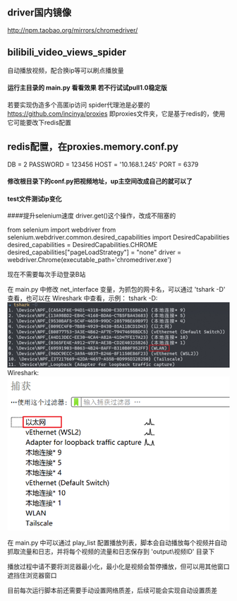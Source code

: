 ## driver国内镜像
http://npm.taobao.org/mirrors/chromedriver/

## bilibili_video_views_spider
自动播放视频，配合换ip等可以刷点播放量

#### 运行主目录的 main.py 看看效果 若不行试试pull1.0稳定版

若要实现伪造多个高匿ip访问
spider代理池是必要的 https://github.com/incinya/proxies
即proxies文件夹，它是基于redis的，使用它可能要改下redis配置

## redis配置，在proxies.memory.conf.py
DB = 2
PASSWORD = 123456
HOST = '10.168.1.245'
PORT = 6379

#### 修改根目录下的conf.py把视频地址，up主空间改成自己的就可以了

#### test文件测试ip变化

####提升selenium速度
driver.get()这个操作，改成不阻塞的

from selenium import webdriver
from selenium.webdriver.common.desired_capabilities import DesiredCapabilities
desired_capabilities = DesiredCapabilities.CHROME
desired_capabilities["pageLoadStrategy"] = "none"
driver = webdriver.Chrome(executable_path='chromedriver.exe')

现在不需要每次手动登录B站

在 main.py 中修改 net_interface 变量，为抓包的网卡名，可以通过 'tshark -D' 查看，也可以在 Wireshark 中查看，示例：
tshark -D:
![Alt text](image.png)
Wireshark:
![Alt text](image-1.png)

在 main.py 中可以通过 play_list 配置播放列表，脚本会自动播放每个视频并自动抓取流量和日志，并将每个视频的流量和日志保存到 'output\视频ID' 目录下

播放过程中请不要将浏览器最小化，最小化是视频会暂停播放，但可以用其他窗口遮挡住浏览器窗口

目前每次运行脚本前还需要手动设置网络质差，后续可能会实现自动设置质差